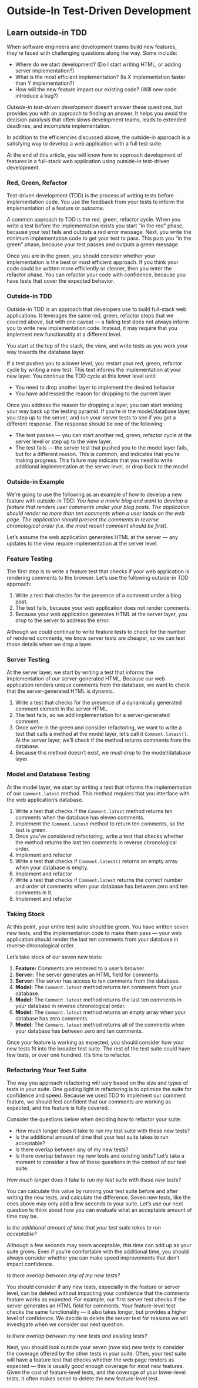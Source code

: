 # Outside-In Test-Driven Development
## Learn outside-in TDD

When software engineers and development teams build new features, they’re faced with challenging questions along the way. Some include:
- Where do we start development? (Do I start writing HTML, or adding server implementation?)
- What is the most efficient implementation? (Is X implementation faster than Y implementation?)
- How will the new feature impact our existing code? (Will new code introduce a bug?)

*Outside-in test-driven development* doesn’t answer these questions, but provides you with an approach to finding an answer. It helps you avoid the decision paralysis that often slows development teams, leads to extended deadlines, and incomplete implementation.

In addition to the efficiencies discussed above, the outside-in approach is a satisfying way to develop a web application with a full test suite.

At the end of this article, you will know how to approach development of features in a full-stack web application using outside-in test-driven development.

### Red, Green, Refactor
Test-driven development (TDD) is the process of writing tests before implementation code. You use the feedback from your tests to inform the implementation of a feature or outcome.

A common approach to TDD is the red, green, refactor cycle. When you write a test before the implementation exists you start “in the red” phase, because your test fails and outputs a red error message. Next, you write the minimum implementation code to get your test to pass. This puts you “in the green” phase, because your test passes and outputs a green message.

Once you are in the green, you should consider whether your implementation is the best or most efficient approach. If you think your code could be written more efficiently or cleaner, then you enter the refactor phase. You can refactor your code with confidence, because you have tests that cover the expected behavior.

### Outside-in TDD

Outside-in TDD is an approach that developers use to build full-stack web applications. It leverages the same red, green, refactor steps that we covered above, but with one caveat — a failing test does not always inform you to write new implementation code. Instead, it may require that you implement new functionality at a different level.

You start at the top of the stack, the view, and write tests as you work your way towards the database layer.

If a test pushes you to a lower level, you restart your red, green, refactor cycle by writing a new test. This test informs the implementation at your new layer. You continue the TDD cycle at this lower level until:
- You need to drop another layer to implement the desired behavior
- You have addressed the reason for dropping to the current layer

Once you address the reason for dropping a layer, you can start working your way back up the testing pyramid. If you’re in the model/database layer, you step up to the server, and run your server tests to see if you get a different response. The response should be one of the following:
- The test passes — you can start another red, green, refactor cycle at the server level or step up to the view layer.
- The test fails — the server test that pushed you to the model layer fails, but for a different reason. This is common, and indicates that you’re making progress. This failure may indicate that you need to write additional implementation at the server level, or drop back to the model.

### Outside-in Example

We’re going to use the following as an example of how to develop a new feature with outside-in TDD: *You have a movie blog and want to develop a feature that renders user comments under your blog posts. The application should render no more than ten comments when a user lands on the web page. The application should present the comments in reverse chronological order (i.e. the most recent comment should be first).*

Let’s assume the web application generates HTML at the server — any updates to the view require implementation at the server level.

### Feature Testing
The first step is to write a feature test that checks if your web application is rendering comments to the browser. Let’s use the following outside-in TDD approach:
1. Write a test that checks for the presence of a comment under a blog post.
2. The test fails, because your web application does not render comments.
3. Because your web application generates HTML at the server layer, you drop to the server to address the error.

Although we could continue to write feature tests to check for the number of rendered comments, we know server tests are cheaper, so we can test those details when we drop a layer.

### Server Testing
At the server layer, we start by writing a test that informs the implementation of our server-generated HTML. Because our web application renders unique comments from the database, we want to check that the server-generated HTML is dynamic.
1. Write a test that checks for the presence of a dynamically generated comment element in the server HTML.
2. The test fails, so we add implementation for a server-generated comment.
3. Once we’re in the green and consider refactoring, we want to write a test that calls a method at the model layer, let’s call it ``Comment.latest()``. At the server layer, we’ll check if the method returns comments from the database.
4. Because this method doesn’t exist, we must drop to the model/database layer.

### Model and Database Testing
At the model layer, we start by writing a test that informs the implementation of our ``Comment.latest`` method. This method requires that you interface with the web application’s database.
1. Write a test that checks if the ``Comment.latest`` method returns ten comments when the database has eleven comments.
2. Implement the ``Comment.latest`` method to return ten comments, so the test is green.
3. Once you’ve considered refactoring, write a test that checks whether the method returns the last ten comments in reverse chronological order.
4. Implement and refactor
5. Write a test that checks if ``Comment.latest()`` returns an empty array when your database is empty.
6. Implement and refactor
7. Write a test that checks if ``Comment.latest`` returns the correct number and order of comments when your database has between zero and ten comments in it.
8. Implement and refactor

### Taking Stock

At this point, your entire test suite should be green. You have written seven new tests, and the implementation code to make them pass — your web application should render the last ten comments from your database in reverse chronological order.

Let’s take stock of our seven new tests:
1. **Feature:** Comments are rendered to a user’s browser.
2. **Server:** The server generates an HTML field for comments.
3. **Server:** The server has access to ten comments from the database.
4. **Model:** The ``Comment.latest`` method returns ten comments from your database.
5. **Model:** The ``Comment.latest`` method returns the last ten comments in your database in reverse chronological order.
6. **Model:** The ``Comment.latest`` method returns an empty array when your database has zero comments.
7. **Model:** The ``Comment.latest`` method returns all of the comments when your database has between zero and ten comments.

Once your feature is working as expected, you should consider how your new tests fit into the broader test suite. The rest of the test suite could have few tests, or over one hundred. It’s time to refactor.

### Refactoring Your Test Suite

The way you approach refactoring will vary based on the size and types of tests in your suite. One guiding light in refactoring is to optimize the suite for confidence and speed. Because we used TDD to implement our comment feature, we should feel confident that our comments are working as expected, and the feature is fully covered.

Consider the questions below when deciding how to refactor your suite:
- How much longer does it take to run my test suite with these new tests?
- Is the additional amount of time that your test suite takes to run acceptable?
- Is there overlap between any of my new tests?
- Is there overlap between my new tests and existing tests?
Let’s take a moment to consider a few of these questions in the context of our test suite.

*How much longer does it take to run my test suite with these new tests?*

You can calculate this value by running your test suite before and after writing the new tests, and calculate the difference. Seven new tests, like the ones above may only add a few seconds to your suite. Let’s use our next question to think about how you can evaluate what an acceptable amount of time may be.

*Is the additional amount of time that your test suite takes to run acceptable?*

Although a few seconds may seem acceptable, this time can add up as your suite grows. Even if you’re comfortable with the additional time, you should always consider whether you can make speed improvements that don’t impact confidence.

*Is there overlap between any of my new tests?*

You should consider if any new tests, especially in the feature or server level, can be deleted without impacting your confidence that the comments feature works as expected. For example, our first server test checks if the server generates an HTML field for comments. Your feature-level test checks the same functionality — it also takes longer, but provides a higher level of confidence. We decide to delete the server test for reasons we will investigate when we consider our next question.

*Is there overlap between my new tests and existing tests?*

Next, you should look outside your seven (now six) new tests to consider the coverage offered by the other tests in your suite. Often, your test suite will have a feature test that checks whether the web page renders as expected — this is usually good enough coverage for most new features. Given the cost of feature-level tests, and the coverage of your lower-level tests, it often makes sense to delete the new feature-level test.
